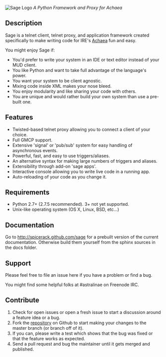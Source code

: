 ![Sage Logo](https://raw.github.com/astralinae/sage/master/docs/source/_static/logo-full.png) _A Python Framework and Proxy for Achaea_

## Description

Sage is a telnet client, telnet proxy, and application framework created specifically to make writing code for IRE's [Achaea](http://achaea.com) fun and easy.

You might enjoy Sage if:

* You'd prefer to write your system in an IDE or text editor instead of your MUD client.
* You like Python and want to take full advantage of the language's power.
* You want your system to be client agnostic.
* Mixing code inside XML makes your nose bleed.
* You enjoy modularity and like sharing your code with others.
* You are unique and would rather build your own system than use a pre-built one.

## Features

* Twisted-based telnet proxy allowing you to connect a client of your choice.
* Full GMCP support.
* Extensive 'signal' or 'pub/sub' system for easy handling of asynchronous events.
* Powerful, fast, and easy to use triggers/aliases.
* An alternative syntax for making large numbers of triggers and aliases.
* Extensibility through add-on 'sage apps'.
* Interactive console allowing you to write live code in a running app.
* Auto-reloading of your code as you change it.

## Requirements
- Python 2.7+ (2.7.5 recommended). 3+ not yet supported.
- Unix-like operating system (OS X, Linux, BSD, etc...)

## Documentation
Go to http://spicerack.github.com/sage for a prebuilt version of the current documentation. Otherwise build them yourself from the sphinx sources in the docs folder.

## Support
Please feel free to file an issue here if you have a problem or find a bug.

You might find some helpful folks at \#astralinae on Freenode IRC.

## Contribute
1. Check for open issues or open a fresh issue to start a discussion around a feature idea or a bug.
2. Fork the [repository](http://github.com/spicerack/sage) on Github to start making your changes to the master branch (or branch off of it).
3. If you can, please write a test which shows that the bug was fixed or that the feature works as expected.
4. Send a pull request and bug the maintainer until it gets merged and published.
